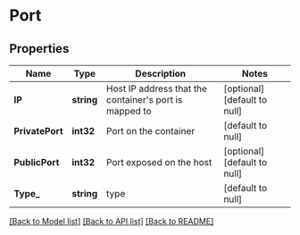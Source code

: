 # Port

## Properties
Name | Type | Description | Notes
------------ | ------------- | ------------- | -------------
**IP** | **string** | Host IP address that the container&#x27;s port is mapped to | [optional] [default to null]
**PrivatePort** | **int32** | Port on the container | [default to null]
**PublicPort** | **int32** | Port exposed on the host | [optional] [default to null]
**Type_** | **string** | type | [default to null]

[[Back to Model list]](../README.md#documentation-for-models) [[Back to API list]](../README.md#documentation-for-api-endpoints) [[Back to README]](../README.md)

